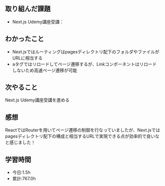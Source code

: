 ## 取り組んだ課題
- Next.js Udemy講座受講：

## わかったこと
- Next.jsではルーティングはpagesディレクトリ配下のフォルダやファイルがURLに相当する
- aタグではリロードしてページ遷移するが、Linkコンポーネントはリロードしないため高速ページ遷移が可能

## 次やること
Next.js Udemy講座受講を進める

## 感想
ReactではRouterを用いてページ遷移の制御を行なっていましたが、Next.jsではpagesディレクトリ配下の構成と相当するURLで実現できる点が効率的で良いなと感じました！

## 学習時間
- 今日:1.5h
- 累計:767.0h
